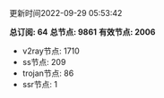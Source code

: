 更新时间2022-09-29 05:53:42

**总订阅: 64**
**总节点: 9861**
**有效节点: 2006**
- v2ray节点: 1710
- ss节点: 209
- trojan节点: 86
- ssr节点: 1
